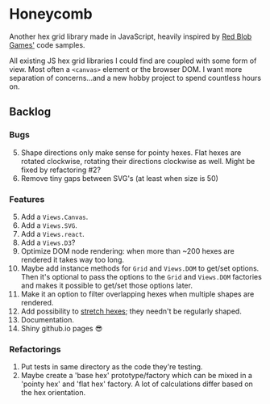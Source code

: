 # Honeycomb

Another hex grid library made in JavaScript, heavily inspired by [Red Blob Games'](http://www.redblobgames.com/grids/hexagons/) code samples.

All existing JS hex grid libraries I could find are coupled with some form of view. Most often a `<canvas>` element or the browser DOM. I want more separation of concerns...and a new hobby project to spend countless hours on.

## Backlog

### Bugs
5. Shape directions only make sense for pointy hexes. Flat hexes are rotated clockwise, rotating their directions clockwise as well. Might be fixed by refactoring #2?
3. Remove tiny gaps between SVG's (at least when size is 50)

### Features
5. Add a `Views.Canvas`.
6. Add a `Views.SVG`.
7. Add a `Views.react`.
8. Add a `Views.D3`?
5. Optimize DOM node rendering: when more than ~200 hexes are rendered it takes way too long.
1. Maybe add instance methods for `Grid` and `Views.DOM` to get/set options. Then it's optional to pass the options to the `Grid` and `Views.DOM` factories and makes it possible to get/set those options later.
2. Make it an option to filter overlapping hexes when multiple shapes are rendered.
1. Add possibility to [stretch hexes](http://www.redblobgames.com/grids/hexagons/implementation.html#layout-test-size-tall); they needn't be regularly shaped.
2. Documentation.
3. Shiny github.io pages 😎

### Refactorings
1. Put tests in same directory as the code they're testing.
4. Maybe create a 'base hex' prototype/factory which can be mixed in a 'pointy hex' and 'flat hex' factory. A lot of calculations differ based on the hex orientation.

